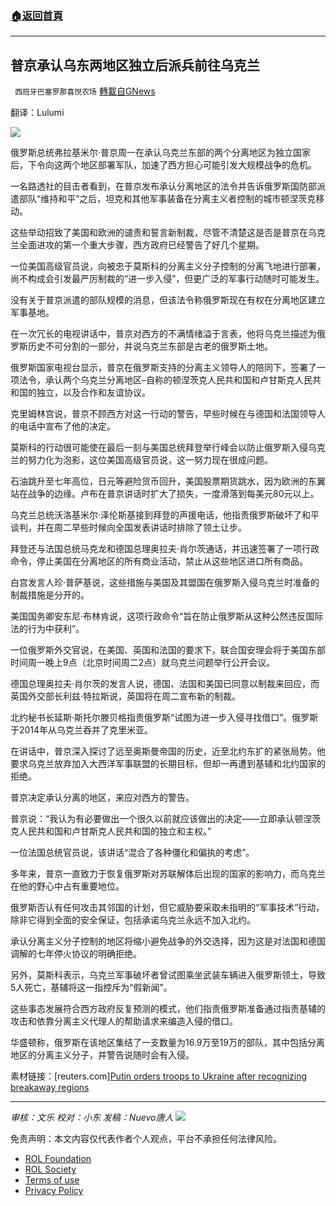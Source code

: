 ###  [:house:返回首頁](https://github.com/ourhimalayas/txt)
---


## 普京承认乌东两地区独立后派兵前往乌克兰
` 西班牙巴塞罗那喜悦农场` [轉載自GNews](https://gnews.org/zh-hans/2047596/)

翻译：Lulumi

![](https://assets.gnews.org/wp-content/uploads/2022/02/image-2051.png)

俄罗斯总统弗拉基米尔·普京周一在承认乌克兰东部的两个分离地区为独立国家后，下令向这两个地区部署军队，加速了西方担心可能引发大规模战争的危机。

一名路透社的目击者看到，在普京发布承认分离地区的法令并告诉俄罗斯国防部派遣部队“维持和平”之后，坦克和其他军事装备在分离主义者控制的城市顿涅茨克移动。

这些举动招致了美国和欧洲的谴责和誓言新制裁，尽管不清楚这是否是普京在乌克兰全面进攻的第一个重大步骤，西方政府已经警告了好几个星期。

一位美国高级官员说，向被忠于莫斯科的分离主义分子控制的分离飞地进行部署，尚不构成会引发最严厉制裁的“进一步入侵”，但更广泛的军事行动随时可能发生。

没有关于普京派遣的部队规模的消息，但该法令称俄罗斯现在有权在分离地区建立军事基地。

在一次冗长的电视讲话中，普京对西方的不满情绪溢于言表，他将乌克兰描述为俄罗斯历史不可分割的一部分，并说乌克兰东部是古老的俄罗斯土地。

俄罗斯国家电视台显示，普京在俄罗斯支持的分离主义领导人的陪同下，签署了一项法令，承认两个乌克兰分离地区–自称的顿涅茨克人民共和国和卢甘斯克人民共和国的独立，以及合作和友谊协议。

克里姆林宫说，普京不顾西方对这一行动的警告，早些时候在与德国和法国领导人的电话中宣布了他的决定。

莫斯科的行动很可能使在最后一刻与美国总统拜登举行峰会以防止俄罗斯入侵乌克兰的努力化为泡影，这位美国高级官员说，这一努力现在很成问题。

石油跳升至七年高位，日元等避险货币回升，美国股票期货跳水，因为欧洲的东翼站在战争的边缘。卢布在普京讲话时扩大了损失，一度滑落到每美元80元以上。

乌克兰总统沃洛基米尔·泽伦斯基接到拜登的声援电话，他指责俄罗斯破坏了和平谈判，并在周二早些时候向全国发表讲话时排除了领土让步。

拜登还与法国总统马克龙和德国总理奥拉夫·肖尔茨通话，并迅速签署了一项行政命令，停止美国在分离地区的所有商业活动，禁止从这些地区进口所有商品。

白宫发言人珍·普萨基说，这些措施与美国及其盟国在俄罗斯入侵乌克兰时准备的制裁措施是分开的。

美国国务卿安东尼·布林肯说，这项行政命令“旨在防止俄罗斯从这种公然违反国际法的行为中获利”。

一位俄罗斯外交官说，在美国、英国和法国的要求下，联合国安理会将于美国东部时间周一晚上9点（北京时间周二2点）就乌克兰问题举行公开会议。

德国总理奥拉夫·肖尔茨的发言人说，德国、法国和美国已同意以制裁来回应，而英国外交部长利兹·特拉斯说，英国将在周二宣布新的制裁。

北约秘书长延斯·斯托尔滕贝格指责俄罗斯“试图为进一步入侵寻找借口”。俄罗斯于2014年从乌克兰吞并了克里米亚。

在讲话中，普京深入探讨了远至奥斯曼帝国的历史，近至北约东扩的紧张局势。他要求乌克兰放弃加入大西洋军事联盟的长期目标，但却一再遭到基辅和北约国家的拒绝。

普京决定承认分离的地区，来应对西方的警告。

普京说：“我认为有必要做出一个很久以前就应该做出的决定——立即承认顿涅茨克人民共和国和卢甘斯克人民共和国的独立和主权。”

一位法国总统官员说，该讲话“混合了各种僵化和偏执的考虑”。

多年来，普京一直致力于恢复俄罗斯对苏联解体后出现的国家的影响力，而乌克兰在他的野心中占有重要地位。

俄罗斯否认有任何攻击其邻国的计划，但它威胁要采取未指明的“军事技术”行动，除非它得到全面的安全保证，包括承诺乌克兰永远不加入北约。

承认分离主义分子控制的地区将缩小避免战争的外交选择，因为这是对法国和德国调解的七年停火协议的明确拒绝。

另外，莫斯科表示，乌克兰军事破坏者曾试图乘坐武装车辆进入俄罗斯领土，导致5人死亡，基辅将这一指控斥为“假新闻”。

这些事态发展符合西方政府反复预测的模式，他们指责俄罗斯准备通过指责基辅的攻击和依靠分离主义代理人的帮助请求来编造入侵的借口。

华盛顿称，俄罗斯在该地区集结了一支数量为16.9万至19万的部队，其中包括分离地区的分离主义分子，并警告说随时会有入侵。

素材链接：[reuters.com][Putin orders troops to Ukraine after recognizing breakaway regions](https://www.reuters.com/markets/europe/kremlin-says-no-concrete-plans-summit-with-biden-over-ukraine-2022-02-21/)

* * *

*审核：文乐
校对：小东
发稿：Nuevo唐人*
![](https://assets.gnews.org/wp-content/uploads/2022/02/西喜-6.jpeg)
 

免责声明：本文内容仅代表作者个人观点，平台不承担任何法律风险。

- [ROL Foundation](https://rolfoundation.org/)
- [ROL Society](https://rolsociety.org/)
- [Terms of use](https://gnews.org/terms-of-use-3/)
- [Privacy Policy](https://gnews.org/privacy-policy/)
